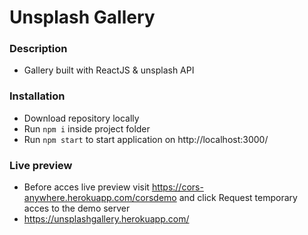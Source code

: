 # Unsplash Gallery

### Description

- Gallery built with ReactJS & unsplash API

### Installation

- Download repository locally
- Run ```npm i``` inside project folder
- Run ```npm start``` to start application on http://localhost:3000/

### Live preview

- Before acces live preview visit https://cors-anywhere.herokuapp.com/corsdemo and click Request temporary acces to the demo server
- https://unsplashgallery.herokuapp.com/
